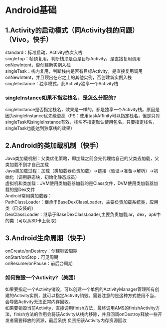 # Android基础
## 1.Activity的启动模式（同Activity栈的问题）（Vivo，快手）
standard：标准启动，Activity依次入栈</br>
singleTop：帧顶复用，判断栈顶是否是目标Activity，是直接复用调用onNewIntent，否创建新实例入栈</br>
singleTask：栈内复用，判断栈内是否有目标Activity，是直接复用调用onNewIntent，并且顶出在它之上的其他实例，否创建新实例入栈</br>
singleInstance：独享模式，此Activity独享一个Activity栈
### singleInstance如果不指定栈名，是怎么分配的?
singleInstance是否指定栈名，效果是一样的，都是独享一个Activity栈。原因是因为singleInstance优先级更高（PS：使用taskAffinity可以指定栈名，但是只对singleTask和singleInstance有效，栈名不指定默认使用包名，只要指定栈名，singleTask也能达到独享栈的效果）

## 2.Android的类加载机制（快手）
Java类加载机制：父类优化策略，即加载之前会先代理给自己的父类去加载，父类加载不到才自己加载</br>
Java类加载过程：加载（类加载器负责加载）->链接（验证->准备->解析）->初始化（调用静态块，初始化静态成员）</br>
虚拟机和类加载：JVM使用类加载器加载的是Class文件，DVM使用类加载器加载的是Dex文件</br>
Android常用类加载器：</br>
PathClassLoader：继承于BaseDexClassLoader，主要负责加载系统类，应用类（已安装的）</br>
DexClassLoader：继承于BaseDexClassLoader,主要负责加载jar，dex，apk中的类（可以从SD卡上获取）</br>

## 3.Android生命周期（快手）
onCreate/onDestroy：创建销毁周期</br>
onStart/onStop：可见周期</br>
onResume/onPause：前后台周期</br>
### 如何摧毁一个Activity?（美团）
如果要指定一个Activity销毁，可以创建一个单例的ActivityManager管理所有创建的Activity实例，就可以指定Activity销毁。需要注意的是这种方式使用不当，
会导致Activity无法正常内存回收。</br>
如果要销毁当前Activity，直接调用finish方法，最终调用AMS的finishActivity方法，finish方法的作用会将该Activity从栈内移除，并且回调onDestroy释放一些开发者需要释放的资源，最后系统
负责把该Activity内存资源回收

